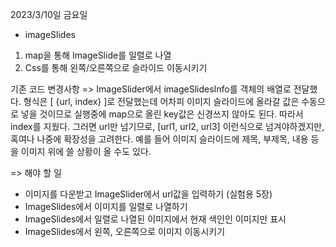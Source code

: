 2023/3/10일 금요일
- imageSlides
 1. map을 통해 ImageSlide를 일렬로 나열
 2. Css를 통해 왼쪽/오른쪽으로 슬라이드 이동시키기

 기존 코드 변경사항
 => ImageSlider에서 imageSlidesInfo를 객체의 배열로 전달했다.
 형식은 [ {url, index} ]로 전달했는데 어차피 이미지 슬라이드에 올라갈 값은 수동으로 넣을 것이므로
 실행중에 map으로 올린 key값은 신경쓰지 않아도 된다. 따라서 index를 지웠다.
 그러면 url만 넘기므로, [url1, url2, url3] 이런식으로 넘겨야하겠지만, 혹여나 나중에 확장성을 고려한다.
 예를 들어 이미지 슬라이드에 제목, 부제목, 내용 등을 이미지 위에 쓸 상황이 올 수도 있다.

=> 해야 할 일 
 - 이미지를 다운받고 ImageSlider에서 url값을 입력하기 (실험용 5장)
 - ImageSlides에서 이미지를 일렬로 나열하기
 - ImageSlides에서 일렬로 나열된 이미지에서 현재 색인인 이미지만 표시
 - ImageSlides에서 왼쪽, 오른쪽으로 이미지 이동시키기
